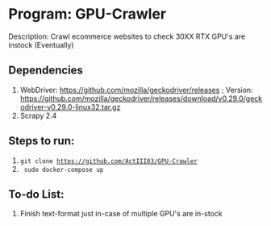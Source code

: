 # Program: GPU-Crawler
Description: Crawl ecommerce websites to check 30XX RTX GPU's are instock (Eventually)

## Dependencies
1. WebDriver: https://github.com/mozilla/geckodriver/releases ; Version: https://github.com/mozilla/geckodriver/releases/download/v0.29.0/geckodriver-v0.29.0-linux32.tar.gz
2. Scrapy 2.4

## Steps to run:
1. <code>git clone https://github.com/ActIII03/GPU-Crawler </code>
2. <code> sudo docker-compose up </code>

## To-do List:
1. Finish text-format just in-case of multiple GPU's are in-stock
